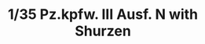 ---
layout: product
title: "1/35 Pz.kpfw. III Ausf. N with Shurzen"
price: "4300" 
desc: "Maketa"
img_path: "/assets/img/TAKO8005.webp"
brand: "N/A"
available: false
special_offer: false
new: false
soon: false
cat: "010000"
subcat: "010200"
subsubcat: "0N/A"
sifra: "TAKO8005"
popular: false
spec: false
---